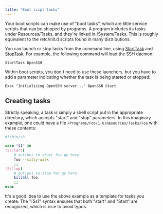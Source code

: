 ```yaml
---
title: "Boot scipt tasks"
---
```


Your boot scripts can make use of "boot tasks", which are little service
scripts that can be shipped by programs. A program includes its tasks
under Resources/Tasks, and they're linked in /System/Tasks. This is
roughly equivalent to the /etc/init.d scripts found in many
distributions.

You can launch or stop tasks from the command line, using
[StartTask](/Commands/StartTask) and [StopTask](/Commands/StopTask).
For example, the following command will load the SSH daemon:

```
StartTask OpenSSH
```

Within boot scripts, you don't need to use these launchers, but you have
to add a parameter indicating whether the task is being started or
stopped:

```
Exec "Initializing OpenSSH server..." OpenSSH Start
```

## Creating tasks

Strictly speaking, a task is simply a shell script put in the
appropriate directory, which accepts "start" and "stop" parameters. In
this imaginary example, one could have a file
`/Programs/Foo/1.0/Resources/Tasks/Foo` with these contents:

```bash
#!/bin/sh 

case "$1" in 
[Ss]tart) 
    # actions to start foo go here 
    foo --silly-walk 
    ;; 
[Ss]top) 
    # actions to stop foo go here 
    killall foo 
    ;; 
esac 
```

It's a good idea to use the above example as a template for tasks you
create. The "\[Ss\]" syntax ensures that both "start" and "Start" are
recognized, which is nice to avoid typos.
